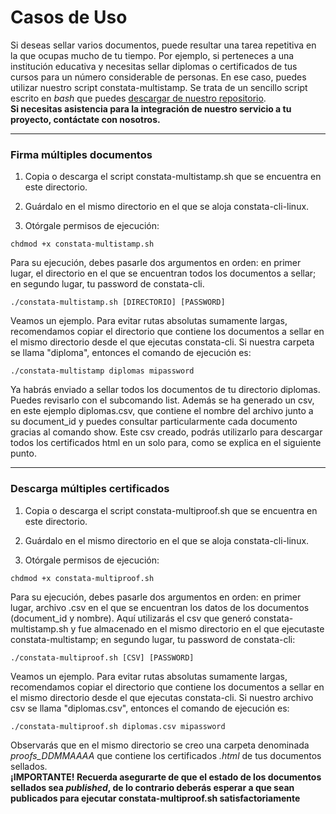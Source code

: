# Casos de Uso

Si deseas sellar varios documentos, puede resultar una tarea repetitiva en la que ocupas mucho de tu tiempo. Por ejemplo, si perteneces a una institución educativa y necesitas sellar diplomas o certificados de tus cursos para un número considerable de personas.
En ese caso, puedes utilizar nuestro script constata-multistamp. Se trata de un sencillo script escrito en *bash* que puedes <a href="#!">descargar de nuestro repositorio</a>.  
**Si necesitas asistencia para la integración de nuestro servicio a tu proyecto, contáctate con nosotros.**

***

### Firma múltiples documentos

1) Copia o descarga el script constata-multistamp.sh que se encuentra en este directorio.

2) Guárdalo en el mismo directorio en el que se aloja constata-cli-linux.

3) Otórgale permisos de ejecución:

`chdmod +x constata-multistamp.sh`

Para su ejecución, debes pasarle dos argumentos en orden: en primer lugar, el directorio en el que se encuentran todos los documentos a sellar; en segundo lugar, tu password de constata-cli.

    ./constata-multistamp.sh [DIRECTORIO] [PASSWORD]

Veamos un ejemplo. Para evitar rutas absolutas sumamente largas, recomendamos copiar el directorio que contiene los documentos a sellar en el mismo directorio desde el que ejecutas constata-cli. Si nuestra carpeta se llama "diploma", entonces el comando de ejecución es:

`./constata-multistamp diplomas mipassword`

Ya habrás enviado a sellar todos los documentos de tu directorio diplomas. Puedes revisarlo con el subcomando list. Además se ha generado un csv, en este ejemplo diplomas.csv, que contiene el nombre del archivo junto a su document_id y puedes consultar particularmente cada documento gracias al comando show. Este csv creado, podrás utilizarlo para descargar todos los certificados html en un solo para, como se explica en el siguiente punto.

***

### Descarga múltiples certificados

1) Copia o descarga el script constata-multiproof.sh que se encuentra en este directorio.

2) Guárdalo en el mismo directorio en el que se aloja constata-cli-linux.

3) Otórgale permisos de ejecución:

`chdmod +x constata-multiproof.sh`


Para su ejecución, debes pasarle dos argumentos en orden: en primer lugar, archivo .csv en el que se encuentran los datos de los documentos (document_id y nombre). Aquí utilizarás el csv que generó constata-multistamp.sh y fue almacenado en el mismo directorio en el que ejecutaste constata-multistamp; en segundo lugar, tu password de constata-cli:

    ./constata-multiproof.sh [CSV] [PASSWORD]

Veamos un ejemplo. Para evitar rutas absolutas sumamente largas, recomendamos copiar el directorio que contiene los documentos a sellar en el mismo directorio desde el que ejecutas constata-cli. Si nuestro archivo csv se llama "diplomas.csv", entonces el comando de ejecución es:

`./constata-multiproof.sh diplomas.csv mipassword`

Observarás que en el mismo directorio se creo una carpeta denominada *proofs_DDMMAAAA* que contiene los certificados *.html* de tus documentos sellados.  
**¡IMPORTANTE! Recuerda asegurarte de que el estado de los documentos sellados sea *published*, de lo contrario deberás esperar a que sean publicados para ejecutar constata-multiproof.sh satisfactoriamente**
